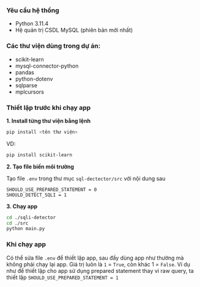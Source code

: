 ### Yêu cầu hệ thống

-   Python 3.11.4
-   Hệ quản trị CSDL MySQL (phiên bản mới nhất)

### Các thư viện dùng trong dự án:

-   scikit-learn
-   mysql-connector-python
-   pandas
-   python-dotenv
-   sqlparse
-   mplcursors

### Thiết lập trước khi chạy app

**1. Install từng thư viện bằng lệnh**

```bash
pip install <tên thư viện>
```

VD:

```bash
pip install scikit-learn
```

**2. Tạo file biến môi trường**

Tạo file `.env` trong thư mục `sql-dectector/src` với nội dung sau

```env
SHOULD_USE_PREPARED_STATEMENT = 0
SHOULD_DETECT_SQLI = 1
```

**3. Chạy app**

```bash
cd ./sqli-detector
cd ./src
python main.py
```

### Khi chạy app

Có thể sửa file `.env` để thiết lập app, sau đấy dùng app như thường mà không phải chạy lại app. Giá trị luôn là `1` = `True`, còn khác 1 = `False`. Ví dụ như để thiết lập cho app sử dụng prepared statement thay vì raw query, ta thiết lập `SHOULD_USE_PREPARED_STATEMENT = 1`
